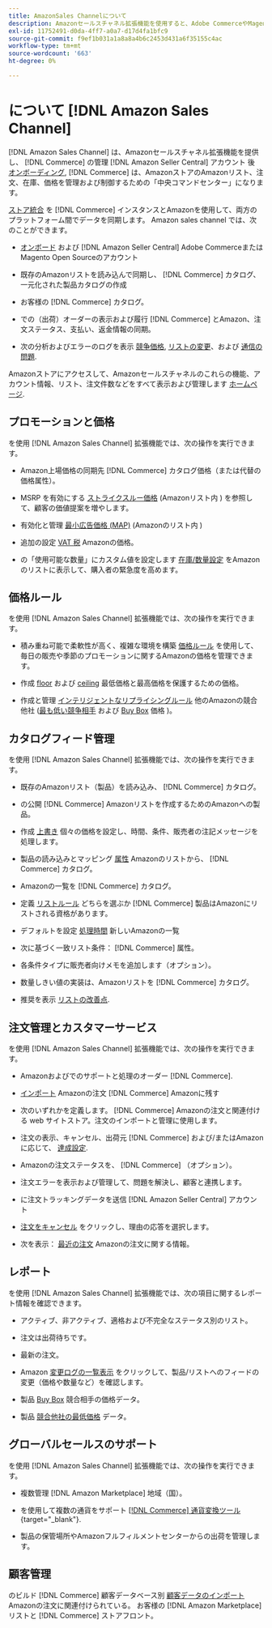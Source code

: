 ```yaml
---
title: AmazonSales Channelについて
description: Amazonセールスチャネル拡張機能を使用すると、Adobe CommerceやMagento Open SourceをAmazonセラーセントラルアカウントとシームレスに統合できます。
exl-id: 11752491-d0da-4ff7-a0a7-d17d4fa1bfc9
source-git-commit: f9ef1b031a1a8a8a4b6c2453d431a6f35155c4ac
workflow-type: tm+mt
source-wordcount: '663'
ht-degree: 0%

---
```


# について [!DNL Amazon Sales Channel]

[!DNL Amazon Sales Channel] は、Amazonセールスチャネル拡張機能を提供し、 [!DNL Commerce] の管理 [!DNL Amazon Seller Central] アカウント 後 [オンボーディング](./amazon-onboarding-home.md), [!DNL Commerce] は、AmazonストアのAmazonリスト、注文、在庫、価格を管理および制御するための「中央コマンドセンター」になります。

[ストア統合](./store-integration.md) を [!DNL Commerce] インスタンスとAmazonを使用して、両方のプラットフォーム間でデータを同期します。 Amazon sales channel では、次のことができます。

- [オンボード](./amazon-onboarding-home.md) および [!DNL Amazon Seller Central] Adobe CommerceまたはMagento Open Sourceのアカウント

- 既存のAmazonリストを読み込んで同期し、 [!DNL Commerce] カタログ、一元化された製品カタログの作成

- お客様の [!DNL Commerce] カタログ。

- での（出荷）オーダーの表示および履行 [!DNL Commerce] とAmazon、注文ステータス、支払い、返金情報の同期。

- 次の分析およびエラーのログを表示 [競争価格](./competitive-price-analysis.md), [リストの変更](./listing-changes-log.md)、および [通信の問題](./communication-errors-log.md).

Amazonストアにアクセスして、Amazonセールスチャネルのこれらの機能、アカウント情報、リスト、注文件数などをすべて表示および管理します [ホームページ](./amazon-sales-channel-home.md).

## プロモーションと価格

を使用 [!DNL Amazon Sales Channel] 拡張機能では、次の操作を実行できます。

- Amazon上場価格の同期先 [!DNL Commerce] カタログ価格（または代替の価格属性）。

- MSRP を有効にする [ストライクスルー価格](./listing-price.md#configure-listing-price-settings) (Amazonリスト内 ) を参照して、顧客の価値提案を増やします。

- 有効化と管理 [最小広告価格 (MAP)](./listing-price.md#configure-listing-price-settings) (Amazonのリスト内 )

- 追加の設定 [VAT 税](./listing-price.md#configure-listing-price-settings) Amazonの価格。

- の「使用可能な数量」にカスタム値を設定します [在庫/数量設定](./stock-quantity.md#configure-stock--quantity-settings) をAmazonのリストに表示して、購入者の緊急度を高めます。

## 価格ルール

を使用 [!DNL Amazon Sales Channel] 拡張機能では、次の操作を実行できます。

- 積み重ね可能で柔軟性が高く、複雑な環境を構築 [価格ルール](./pricing-products.md) を使用して、毎日の販売や季節のプロモーションに関するAmazonの価格を管理できます。

- 作成 [floor](./floor-price.md) および [ceiling](./optional-ceiling-price.md) 最低価格と最高価格を保護するための価格。

- 作成と管理 [インテリジェントなリプライシングルール](./intelligent-repricing-rules.md) 他のAmazonの競合他社 ([最も低い競争相手](./lowest-competitor-pricing.md) および [Buy Box](./buy-box-competitor-pricing.md) 価格 )。

## カタログフィード管理

を使用 [!DNL Amazon Sales Channel] 拡張機能では、次の操作を実行できます。

- 既存のAmazonリスト（製品）を読み込み、 [!DNL Commerce] カタログ。

- の公開 [!DNL Commerce] Amazonリストを作成するためのAmazonへの製品。

- 作成 [上書き](./creating-editing-overrides.md) 個々の価格を設定し、時間、条件、販売者の注記メッセージを処理します。

- 製品の読み込みとマッピング [属性](./attributes-view.md) Amazonのリストから、 [!DNL Commerce] カタログ。

- Amazonの一覧を [!DNL Commerce] カタログ。

- 定義 [リストルール](./listing-rules.md) どちらを選ぶか [!DNL Commerce] 製品はAmazonにリストされる資格があります。

- デフォルトを設定 [処理時間](./product-listing-actions.md) 新しいAmazonの一覧

- 次に基づく一致リスト条件： [!DNL Commerce] 属性。

- 各条件タイプに販売者向けメモを追加します（オプション）。

- 数量しきい値の実装は、Amazonリストを [!DNL Commerce] カタログ。

- 推奨を表示 [リストの改善点](./listing-improvements.md).

## 注文管理とカスタマーサービス

を使用 [!DNL Amazon Sales Channel] 拡張機能では、次の操作を実行できます。

- Amazonおよびでのサポートと処理のオーダー [!DNL Commerce].

- [インポート](./order-settings.md#configure-order-settings) Amazonの注文 [!DNL Commerce] Amazonに残す

- 次のいずれかを定義します。 [!DNL Commerce] Amazonの注文と関連付ける web サイトストア。注文のインポートと管理に使用します。

- 注文の表示、キャンセル、出荷元 [!DNL Commerce] および/またはAmazonに応じて、 [達成設定](./fulfilled-by.md).

- Amazonの注文ステータスを、 [!DNL Commerce] （オプション）。

- 注文エラーを表示および管理して、問題を解決し、顧客と連携します。

- に注文トラッキングデータを送信 [!DNL Amazon Seller Central] アカウント

- [注文をキャンセル](./cancel-unshipped-order.md) をクリックし、理由の応答を選択します。

- 次を表示： [最近の注文](./amazon-store-dashboard.md) Amazonの注文に関する情報。

## レポート

を使用 [!DNL Amazon Sales Channel] 拡張機能では、次の項目に関するレポート情報を確認できます。

- アクティブ、非アクティブ、適格および不完全なステータス別のリスト。

- 注文は出荷待ちです。

- 最新の注文。

- Amazon [変更ログの一覧表示](./listing-changes-log.md) をクリックして、製品/リストへのフィードの変更（価格や数量など）を確認します。

- 製品 [Buy Box](./buy-box-competitor-pricing.md) 競合相手の価格データ。

- 製品 [競合他社の最低価格](./lowest-competitor-pricing.md) データ。

## グローバルセールスのサポート

を使用 [!DNL Amazon Sales Channel] 拡張機能では、次の操作を実行できます。

- 複数管理 [!DNL Amazon Marketplace] 地域（国）。

- を使用して複数の通貨をサポート [[!DNL Commerce] 通貨変換ツール](https://docs.magento.com/user-guide/stores/currency-configuration.html){target="_blank"}.

- 製品の保管場所やAmazonフルフィルメントセンターからの出荷を管理します。

## 顧客管理

のビルド [!DNL Commerce] 顧客データベース別 [顧客データのインポート](./order-settings.md#configure-order-settings) Amazonの注文に関連付けられている。 お客様の [!DNL Amazon Marketplace] リストと [!DNL Commerce] ストアフロント。

